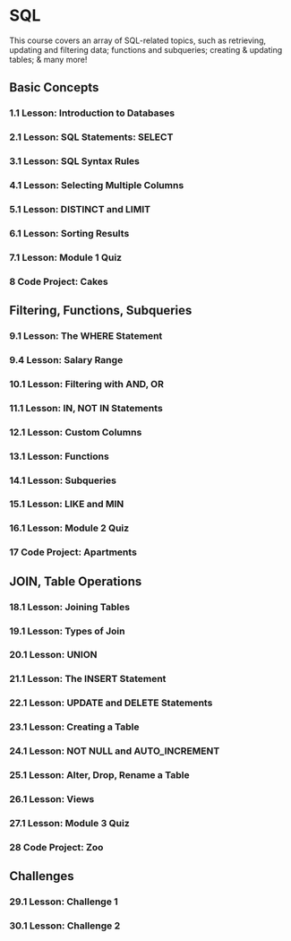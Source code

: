 # SQL

This course covers an array of SQL-related topics, such as retrieving, updating and filtering data; functions and subqueries; creating & updating tables; & many more! 

## Basic Concepts 

### 1.1 Lesson: Introduction to Databases 

### 2.1 Lesson: SQL Statements: SELECT

### 3.1 Lesson: SQL Syntax Rules

### 4.1 Lesson: Selecting Multiple Columns

### 5.1 Lesson: DISTINCT and LIMIT

### 6.1 Lesson: Sorting Results

### 7.1 Lesson: Module 1 Quiz

### 8 Code Project: Cakes

## Filtering, Functions, Subqueries

### 9.1 Lesson: The WHERE Statement

### 9.4 Lesson: Salary Range 

### 10.1 Lesson: Filtering with AND, OR

### 11.1 Lesson: IN, NOT IN Statements

### 12.1 Lesson: Custom Columns

### 13.1 Lesson: Functions

### 14.1 Lesson: Subqueries

### 15.1 Lesson: LIKE and MIN

### 16.1 Lesson: Module 2 Quiz

### 17 Code Project: Apartments 

## JOIN, Table Operations

### 18.1 Lesson: Joining Tables

### 19.1 Lesson: Types of Join

### 20.1 Lesson: UNION

### 21.1 Lesson: The INSERT Statement

### 22.1 Lesson: UPDATE and DELETE Statements

### 23.1 Lesson: Creating a Table

### 24.1 Lesson: NOT NULL and AUTO_INCREMENT

### 25.1 Lesson: Alter, Drop, Rename a Table

### 26.1 Lesson: Views

### 27.1 Lesson: Module 3 Quiz

### 28 Code Project: Zoo

## Challenges

### 29.1 Lesson: Challenge 1

### 30.1 Lesson: Challenge 2
